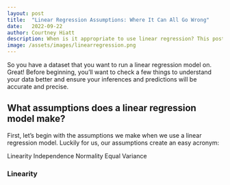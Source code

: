 ```yaml
---
layout: post
title:  "Linear Regression Assumptions: Where It Can All Go Wrong"
date:   2022-09-22
author: Courtney Hiatt
description: When is it appropriate to use linear regression? This post will guide you through the assumptions your data needs to pass in order to be confident in your linear regression analysis.
image: /assets/images/linearregression.png
---
```


So you have a dataset that you want to run a linear regression model on. Great! Before beginning, you’ll want to check a few things to understand your data better and ensure your inferences and predictions will be accurate and precise.

## What assumptions does a linear regression model make?

First, let’s begin with the assumptions we make when we use a linear regression model. Luckily for us, our assumptions create an easy acronym:

Linearity
Independence
Normality
Equal Variance

### Linearity

